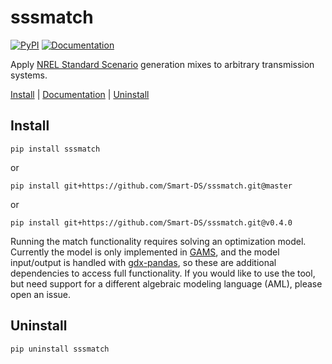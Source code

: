 # sssmatch

[![PyPI](https://img.shields.io/pypi/v/sssmatch.svg)](https://pypi.python.org/pypi/sssmatch/)
[![Documentation](https://img.shields.io/badge/docs-ready-blue.svg)](http://smart-ds.github.io/sssmatch)

Apply [NREL Standard Scenario](https://www.nrel.gov/analysis/data-tech-baseline.html) 
generation mixes to arbitrary transmission systems.

[Install](#install) | [Documentation](http://smart-ds.github.io/sssmatch) | [Uninstall](#uninstall)

## Install

```
pip install sssmatch
```

or

```
pip install git+https://github.com/Smart-DS/sssmatch.git@master
```

or

```
pip install git+https://github.com/Smart-DS/sssmatch.git@v0.4.0
```

Running the match functionality requires solving an optimization model. 
Currently the model is only implemented in [GAMS](https://www.gams.com/), and 
the model input/output is handled with [gdx-pandas](https://github.com/NREL/gdx-pandas), 
so these are additional dependencies to access full functionality. If you would
like to use the tool, but need support for a different algebraic modeling 
language (AML), please open an issue.

## Uninstall

```
pip uninstall sssmatch
```
